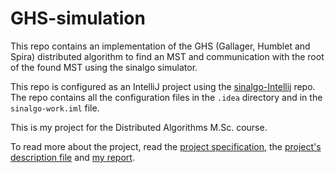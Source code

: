 # GHS-simulation

This repo contains an implementation of the GHS (Gallager, Humblet and Spira) distributed algorithm to find an MST and communication with the root of the found MST using the sinalgo simulator.

This repo is configured as an IntelliJ project using the [sinalgo-Intellij](https://github.com/shimitapiro/sinalgo-Intellij) repo. The repo contains all the configuration files in the `.idea` directory and in the `sinalgo-work.iml` file.

This is my project for the Distributed Algorithms M.Sc. course.

To read more about the project, read the [project specification](./Project%20Specification.pdf), the [project's description file](./mmn15/description.txt) and [my report](report/Distributed%20Algorithms%20Project.pdf).
